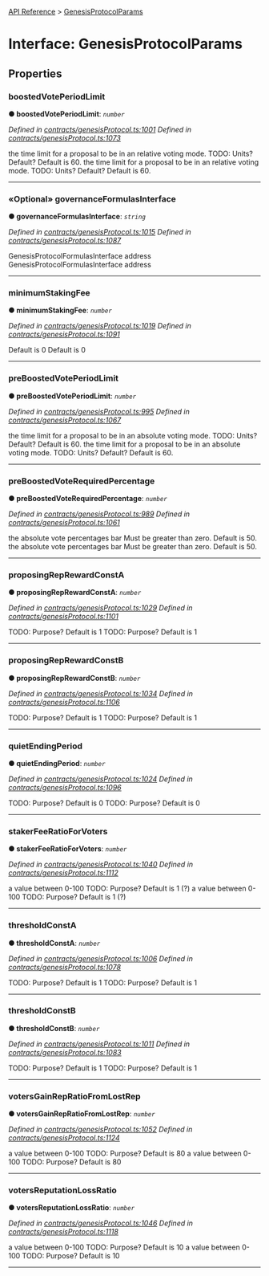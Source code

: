 [API Reference](../README.md) > [GenesisProtocolParams](../interfaces/GenesisProtocolParams.md)



# Interface: GenesisProtocolParams


## Properties
<a id="boostedVotePeriodLimit"></a>

###  boostedVotePeriodLimit

**●  boostedVotePeriodLimit**:  *`number`* 

*Defined in [contracts/genesisProtocol.ts:1001](https://github.com/daostack/arc.js/blob/616f6e7/lib/contracts/genesisProtocol.ts#L1001)*
*Defined in [contracts/genesisProtocol.ts:1073](https://github.com/daostack/arc.js/blob/616f6e7/lib/contracts/genesisProtocol.ts#L1073)*



the time limit for a proposal to be in an relative voting mode. TODO: Units? Default? Default is 60. the time limit for a proposal to be in an relative voting mode. TODO: Units? Default? Default is 60.




___

<a id="governanceFormulasInterface"></a>

### «Optional» governanceFormulasInterface

**●  governanceFormulasInterface**:  *`string`* 

*Defined in [contracts/genesisProtocol.ts:1015](https://github.com/daostack/arc.js/blob/616f6e7/lib/contracts/genesisProtocol.ts#L1015)*
*Defined in [contracts/genesisProtocol.ts:1087](https://github.com/daostack/arc.js/blob/616f6e7/lib/contracts/genesisProtocol.ts#L1087)*



GenesisProtocolFormulasInterface address GenesisProtocolFormulasInterface address




___

<a id="minimumStakingFee"></a>

###  minimumStakingFee

**●  minimumStakingFee**:  *`number`* 

*Defined in [contracts/genesisProtocol.ts:1019](https://github.com/daostack/arc.js/blob/616f6e7/lib/contracts/genesisProtocol.ts#L1019)*
*Defined in [contracts/genesisProtocol.ts:1091](https://github.com/daostack/arc.js/blob/616f6e7/lib/contracts/genesisProtocol.ts#L1091)*



Default is 0 Default is 0




___

<a id="preBoostedVotePeriodLimit"></a>

###  preBoostedVotePeriodLimit

**●  preBoostedVotePeriodLimit**:  *`number`* 

*Defined in [contracts/genesisProtocol.ts:995](https://github.com/daostack/arc.js/blob/616f6e7/lib/contracts/genesisProtocol.ts#L995)*
*Defined in [contracts/genesisProtocol.ts:1067](https://github.com/daostack/arc.js/blob/616f6e7/lib/contracts/genesisProtocol.ts#L1067)*



the time limit for a proposal to be in an absolute voting mode. TODO: Units? Default? Default is 60. the time limit for a proposal to be in an absolute voting mode. TODO: Units? Default? Default is 60.




___

<a id="preBoostedVoteRequiredPercentage"></a>

###  preBoostedVoteRequiredPercentage

**●  preBoostedVoteRequiredPercentage**:  *`number`* 

*Defined in [contracts/genesisProtocol.ts:989](https://github.com/daostack/arc.js/blob/616f6e7/lib/contracts/genesisProtocol.ts#L989)*
*Defined in [contracts/genesisProtocol.ts:1061](https://github.com/daostack/arc.js/blob/616f6e7/lib/contracts/genesisProtocol.ts#L1061)*



the absolute vote percentages bar Must be greater than zero. Default is 50. the absolute vote percentages bar Must be greater than zero. Default is 50.




___

<a id="proposingRepRewardConstA"></a>

###  proposingRepRewardConstA

**●  proposingRepRewardConstA**:  *`number`* 

*Defined in [contracts/genesisProtocol.ts:1029](https://github.com/daostack/arc.js/blob/616f6e7/lib/contracts/genesisProtocol.ts#L1029)*
*Defined in [contracts/genesisProtocol.ts:1101](https://github.com/daostack/arc.js/blob/616f6e7/lib/contracts/genesisProtocol.ts#L1101)*



TODO: Purpose? Default is 1 TODO: Purpose? Default is 1




___

<a id="proposingRepRewardConstB"></a>

###  proposingRepRewardConstB

**●  proposingRepRewardConstB**:  *`number`* 

*Defined in [contracts/genesisProtocol.ts:1034](https://github.com/daostack/arc.js/blob/616f6e7/lib/contracts/genesisProtocol.ts#L1034)*
*Defined in [contracts/genesisProtocol.ts:1106](https://github.com/daostack/arc.js/blob/616f6e7/lib/contracts/genesisProtocol.ts#L1106)*



TODO: Purpose? Default is 1 TODO: Purpose? Default is 1




___

<a id="quietEndingPeriod"></a>

###  quietEndingPeriod

**●  quietEndingPeriod**:  *`number`* 

*Defined in [contracts/genesisProtocol.ts:1024](https://github.com/daostack/arc.js/blob/616f6e7/lib/contracts/genesisProtocol.ts#L1024)*
*Defined in [contracts/genesisProtocol.ts:1096](https://github.com/daostack/arc.js/blob/616f6e7/lib/contracts/genesisProtocol.ts#L1096)*



TODO: Purpose? Default is 0 TODO: Purpose? Default is 0




___

<a id="stakerFeeRatioForVoters"></a>

###  stakerFeeRatioForVoters

**●  stakerFeeRatioForVoters**:  *`number`* 

*Defined in [contracts/genesisProtocol.ts:1040](https://github.com/daostack/arc.js/blob/616f6e7/lib/contracts/genesisProtocol.ts#L1040)*
*Defined in [contracts/genesisProtocol.ts:1112](https://github.com/daostack/arc.js/blob/616f6e7/lib/contracts/genesisProtocol.ts#L1112)*



a value between 0-100 TODO: Purpose? Default is 1 (?) a value between 0-100 TODO: Purpose? Default is 1 (?)




___

<a id="thresholdConstA"></a>

###  thresholdConstA

**●  thresholdConstA**:  *`number`* 

*Defined in [contracts/genesisProtocol.ts:1006](https://github.com/daostack/arc.js/blob/616f6e7/lib/contracts/genesisProtocol.ts#L1006)*
*Defined in [contracts/genesisProtocol.ts:1078](https://github.com/daostack/arc.js/blob/616f6e7/lib/contracts/genesisProtocol.ts#L1078)*



TODO: Purpose? Default is 1 TODO: Purpose? Default is 1




___

<a id="thresholdConstB"></a>

###  thresholdConstB

**●  thresholdConstB**:  *`number`* 

*Defined in [contracts/genesisProtocol.ts:1011](https://github.com/daostack/arc.js/blob/616f6e7/lib/contracts/genesisProtocol.ts#L1011)*
*Defined in [contracts/genesisProtocol.ts:1083](https://github.com/daostack/arc.js/blob/616f6e7/lib/contracts/genesisProtocol.ts#L1083)*



TODO: Purpose? Default is 1 TODO: Purpose? Default is 1




___

<a id="votersGainRepRatioFromLostRep"></a>

###  votersGainRepRatioFromLostRep

**●  votersGainRepRatioFromLostRep**:  *`number`* 

*Defined in [contracts/genesisProtocol.ts:1052](https://github.com/daostack/arc.js/blob/616f6e7/lib/contracts/genesisProtocol.ts#L1052)*
*Defined in [contracts/genesisProtocol.ts:1124](https://github.com/daostack/arc.js/blob/616f6e7/lib/contracts/genesisProtocol.ts#L1124)*



a value between 0-100 TODO: Purpose? Default is 80 a value between 0-100 TODO: Purpose? Default is 80




___

<a id="votersReputationLossRatio"></a>

###  votersReputationLossRatio

**●  votersReputationLossRatio**:  *`number`* 

*Defined in [contracts/genesisProtocol.ts:1046](https://github.com/daostack/arc.js/blob/616f6e7/lib/contracts/genesisProtocol.ts#L1046)*
*Defined in [contracts/genesisProtocol.ts:1118](https://github.com/daostack/arc.js/blob/616f6e7/lib/contracts/genesisProtocol.ts#L1118)*



a value between 0-100 TODO: Purpose? Default is 10 a value between 0-100 TODO: Purpose? Default is 10




___


